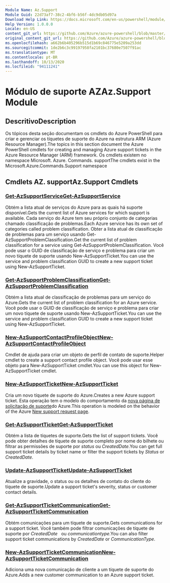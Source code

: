 ```yaml
---
Module Name: Az.Support
Module Guid: 22d73af7-38c2-4bf6-b56f-4dc9db05d97a
Download Help Link: https://docs.microsoft.com/en-us/powershell/module/az.support
Help Version: 1.0.0.0
Locale: en-US
content_git_url: https://github.com/Azure/azure-powershell/blob/master/src/Support/Support/help/Az.Support.md
original_content_git_url: https://github.com/Azure/azure-powershell/blob/master/src/Support/Support/help/Az.Support.md
ms.openlocfilehash: a662b6b405296b515d1b69c846775e5209a253dd
ms.sourcegitcommit: 1de2b6c3c99197958fa2101bc37680e7507f91ac
ms.translationtype: MT
ms.contentlocale: pt-BR
ms.lasthandoff: 10/13/2020
ms.locfileid: "94111241"
---
```

# <span data-ttu-id="3d3fd-101">Módulo de suporte AZ</span><span class="sxs-lookup"><span data-stu-id="3d3fd-101">Az.Support Module</span></span>
## <span data-ttu-id="3d3fd-102">Descritivo</span><span class="sxs-lookup"><span data-stu-id="3d3fd-102">Description</span></span>
<span data-ttu-id="3d3fd-103">Os tópicos desta seção documentam os cmdlets do Azure PowerShell para criar e gerenciar os tíquetes de suporte do Azure na estrutura ARM (Azure Resource Manager).</span><span class="sxs-lookup"><span data-stu-id="3d3fd-103">The topics in this section document the Azure PowerShell cmdlets for creating and managing Azure support tickets in the Azure Resource Manager (ARM) framework.</span></span> <span data-ttu-id="3d3fd-104">Os cmdlets existem no namespace Microsoft. Azure. Commands. support</span><span class="sxs-lookup"><span data-stu-id="3d3fd-104">The cmdlets exist in the Microsoft.Azure.Commands.Support namespace</span></span>

## <span data-ttu-id="3d3fd-105">Cmdlets AZ. support</span><span class="sxs-lookup"><span data-stu-id="3d3fd-105">Az.Support Cmdlets</span></span>
### [<span data-ttu-id="3d3fd-106">Get-AzSupportService</span><span class="sxs-lookup"><span data-stu-id="3d3fd-106">Get-AzSupportService</span></span>](Get-AzSupportService.md)
<span data-ttu-id="3d3fd-107">Obtém a lista atual de serviços do Azure para as quais há suporte disponível.</span><span class="sxs-lookup"><span data-stu-id="3d3fd-107">Gets the current list of Azure services for which support is available.</span></span> <span data-ttu-id="3d3fd-108">Cada serviço do Azure tem seu próprio conjunto de categorias chamado classificação de problemas.</span><span class="sxs-lookup"><span data-stu-id="3d3fd-108">Each Azure service has its own set of categories called problem classification.</span></span> <span data-ttu-id="3d3fd-109">Obter a lista atual de classificação de problemas para um serviço usando Get-AzSupportProblemClassification.</span><span class="sxs-lookup"><span data-stu-id="3d3fd-109">Get the current list of problem classification for a service using Get-AzSupportProblemClassification.</span></span> <span data-ttu-id="3d3fd-110">Você pode usar o GUID de classificação de serviço e problema para criar um novo tíquete de suporte usando New-AzSupportTicket.</span><span class="sxs-lookup"><span data-stu-id="3d3fd-110">You can use the service and problem classification GUID to create a new support ticket using New-AzSupportTicket.</span></span>

### [<span data-ttu-id="3d3fd-111">Get-AzSupportProblemClassification</span><span class="sxs-lookup"><span data-stu-id="3d3fd-111">Get-AzSupportProblemClassification</span></span>](Get-AzSupportProblemClassification.md)
<span data-ttu-id="3d3fd-112">Obtém a lista atual de classificação de problemas para um serviço do Azure.</span><span class="sxs-lookup"><span data-stu-id="3d3fd-112">Gets the current list of problem classification for an Azure service.</span></span> <span data-ttu-id="3d3fd-113">Você pode usar o GUID de classificação de serviço e problema para criar um novo tíquete de suporte usando New-AzSupportTicket.</span><span class="sxs-lookup"><span data-stu-id="3d3fd-113">You can use the service and problem classification GUID to create a new support ticket using New-AzSupportTicket.</span></span> 

### [<span data-ttu-id="3d3fd-114">New-AzSupportContactProfileObject</span><span class="sxs-lookup"><span data-stu-id="3d3fd-114">New-AzSupportContactProfileObject</span></span>](New-AzSupportContactProfileObject.md)
<span data-ttu-id="3d3fd-115">Cmdlet de ajuda para criar um objeto de perfil de contato de suporte.</span><span class="sxs-lookup"><span data-stu-id="3d3fd-115">Helper cmdlet to create a support contact profile object.</span></span> <span data-ttu-id="3d3fd-116">Você pode usar esse objeto para New-AzSupportTicket cmdlet.</span><span class="sxs-lookup"><span data-stu-id="3d3fd-116">You can use this object for New-AzSupportTicket cmdlet.</span></span>

### [<span data-ttu-id="3d3fd-117">New-AzSupportTicket</span><span class="sxs-lookup"><span data-stu-id="3d3fd-117">New-AzSupportTicket</span></span>](New-AzSupportTicket.md)
<span data-ttu-id="3d3fd-118">Cria um novo tíquete de suporte do Azure.</span><span class="sxs-lookup"><span data-stu-id="3d3fd-118">Creates a new Azure support ticket.</span></span> <span data-ttu-id="3d3fd-119">Esta operação tem o modelo do comportamento da [nova página de solicitação de suporte](https://portal.azure.com/#blade/Microsoft_Azure_Support/HelpAndSupportBlade/overview)do Azure.</span><span class="sxs-lookup"><span data-stu-id="3d3fd-119">This operation is modeled on the behavior of the Azure [New support request page](https://portal.azure.com/#blade/Microsoft_Azure_Support/HelpAndSupportBlade/overview).</span></span>

### [<span data-ttu-id="3d3fd-120">Get-AzSupportTicket</span><span class="sxs-lookup"><span data-stu-id="3d3fd-120">Get-AzSupportTicket</span></span>](Get-AzSupportTicket.md)
<span data-ttu-id="3d3fd-121">Obtém a lista de tíquetes de suporte.</span><span class="sxs-lookup"><span data-stu-id="3d3fd-121">Gets the list of support tickets.</span></span> <span data-ttu-id="3d3fd-122">Você pode obter detalhes de tíquete de suporte completo por nome do bilhete ou filtrar as permissões de suporte por *status* ou *CreatedDate*.</span><span class="sxs-lookup"><span data-stu-id="3d3fd-122">You can get full support ticket details by ticket name or filter the support tickets by *Status* or *CreatedDate*.</span></span>

### [<span data-ttu-id="3d3fd-123">Update-AzSupportTicket</span><span class="sxs-lookup"><span data-stu-id="3d3fd-123">Update-AzSupportTicket</span></span>](Update-AzSupportTicket.md)
<span data-ttu-id="3d3fd-124">Atualize a gravidade, o status ou os detalhes de contato do cliente do tíquete de suporte.</span><span class="sxs-lookup"><span data-stu-id="3d3fd-124">Update a support ticket's severity, status or customer contact details.</span></span>

### [<span data-ttu-id="3d3fd-125">Get-AzSupportTicketCommunication</span><span class="sxs-lookup"><span data-stu-id="3d3fd-125">Get-AzSupportTicketCommunication</span></span>](Get-AzSupportTicketCommunication.md)
<span data-ttu-id="3d3fd-126">Obtém comunicações para um tíquete de suporte.</span><span class="sxs-lookup"><span data-stu-id="3d3fd-126">Gets communications for a support ticket.</span></span> <span data-ttu-id="3d3fd-127">Você também pode filtrar comunicações de tíquete de suporte por *CreatedDate*   ou *communicationtype*.</span><span class="sxs-lookup"><span data-stu-id="3d3fd-127">You can also filter support ticket communications by *CreatedDate* or *CommunicationType*.</span></span> 

### [<span data-ttu-id="3d3fd-128">New-AzSupportTicketCommunication</span><span class="sxs-lookup"><span data-stu-id="3d3fd-128">New-AzSupportTicketCommunication</span></span>](New-AzSupportTicketCommunication.md)
<span data-ttu-id="3d3fd-129">Adiciona uma nova comunicação de cliente a um tíquete de suporte do Azure.</span><span class="sxs-lookup"><span data-stu-id="3d3fd-129">Adds a new customer communication to an Azure support ticket.</span></span> 



